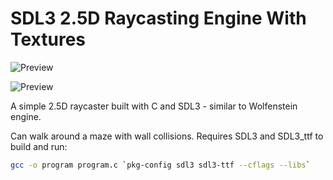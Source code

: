 # SDL3 2.5D Raycasting Engine With Textures

![[Preview](https://github.com/con-dog/sdl-test/blob/9b3c9d5ae683622d381869a3f00f1a32afef4f30/Gif.gif)](https://github.com/con-dog/sdl-textured/blob/de69e9ab43eebac72724765632d7d10c6ec49e4f/Screen%20Recording%202025-01-04%20at%206.07.35%E2%80%AFPM.gif)

![Preview](https://github.com/con-dog/sdl-test/blob/c120fae318e51c8dfc0490466e9f4ded2c83a369/Screenshot%202025-01-04%20at%202.41.59%E2%80%AFPM.png)

A simple 2.5D raycaster built with C and SDL3 - similar to Wolfenstein engine. 

Can walk around a maze with wall collisions. Requires SDL3 and SDL3_ttf to build and run:

```bash
gcc -o program program.c `pkg-config sdl3 sdl3-ttf --cflags --libs`
```

